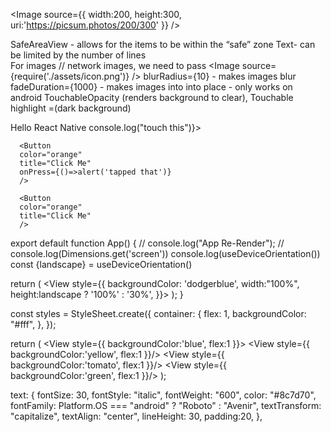<Image 
        source={{
          width:200,
          height:300,
          uri:'https://picsum.photos/200/300'
        }} />

SafeAreaView - allows for the items to be within the “safe” zone
Text-  can be limited by the number of lines	
For images // network images, we need to pass <Image source={require('./assets/icon.png')} />
blurRadius={10} -  makes images blur
fadeDuration={1000} - makes images into into place - only works on android 
TouchableOpacity (renders background to clear), Touchable highlight =(dark background)

<Text numberOfLines={2} onPress={handlePress}>
        Hello React Native
      </Text>
      <TouchableNativeFeedback onPress={() => console.log("touch this")}>
        <View
          style={{ width: 200, height: 70, backgroundColor: "dodgerblue" }}
        ></View>
      </TouchableNativeFeedback>
      <StatusBar style="auto" />


      <Button 
      color="orange"
      title="Click Me" 
      onPress={()=>alert('tapped that')}
      />

      <Button 
      color="orange"
      title="Click Me" 
      />


export default function App() {
  // console.log("App Re-Render");
  // console.log(Dimensions.get('screen'))
  console.log(useDeviceOrientation())
  const {landscape} = useDeviceOrientation()
  
  return (
    <SafeAreaView style={styles.container}>
      <View style={{
        backgroundColor: 'dodgerblue',
        width:"100%",
        height:landscape ? '100%' : '30%', 
      }}>
      </View>
    </SafeAreaView>
  );
}

const styles = StyleSheet.create({
  container: {
    flex: 1,
    backgroundColor: "#fff",
  },
});


  return (
      <View 
        style={{
          backgroundColor:'blue',
          flex:1
      }}>
        <View
          style={{
            backgroundColor:'yellow',
            flex:1
        }}/>
         <View
          style={{
            backgroundColor:'tomato',
            flex:1
        }}/>
        <View
          style={{
            backgroundColor:'green',
            flex:1
        }}/>
      </View>
  );


  text: {
    fontSize: 30,
    fontStyle: "italic",
    fontWeight: "600",
    color: "#8c7d70",
    fontFamily: Platform.OS === "android" ? "Roboto" : "Avenir",
    textTransform: "capitalize",
    textAlign: "center",
    lineHeight: 30,
    padding:20,
  },